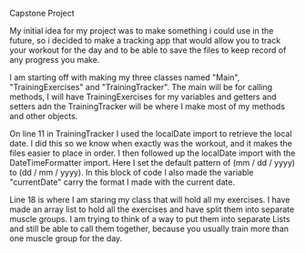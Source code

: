 Capstone Project

My initial idea for my project was to make something i could use in the future, so i decided to make a tracking app that
would allow you to track your workout for the day and to be able to save the files to keep record of any progress you make.

I am starting off with making my three classes named "Main", "TrainingExercises" and "TrainingTracker". The main
will be for calling methods, I will have TrainingExercises for my variables and getters and setters adn the
TrainingTracker will be where I make most of my methods and other objects.

On line 11 in TrainingTracker I used the localDate import to retrieve the local date. I did this so we know when
exactly was the workout, and it makes the files easier to place in order. I then followed up the localDate import
with the DateTimeFormatter import. Here I set the default pattern of (mm / dd / yyyy) to (dd / mm / yyyy).
In this block of code I also made the variable "currentDate" carry the format I made with the current date.

Line 18 is where I am staring my class that will hold all my exercises. I have made an array list to hold all the
exercises and have split them into separate muscle groups. I am trying to think of a way to put them into separate Lists and
still be able to call them together, because you usually train more than one muscle group for the day.